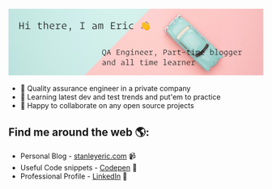 <!-- # Hi, I am Eric 👋 -->

<img src="https://github.com/eric-stanley/eric-stanley/blob/master/banner.jpg" alt="Eric Stanley profile">

- 🔭 Quality assurance engineer in a private company
- 🌱 Learning latest dev and test trends and put'em to practice
- 👯 Happy to collaborate on any open source projects
## Find me around the web 🌎:
  - Personal Blog - <a href="https://www.stanleyeric.com">stanleyeric.com</a> 📹
  - Useful Code snippets - <a href="https://codepen.io/eric-stanley01"> Codepen</a> 🏓
  - Professional Profile - <a href="https://www.linkedin.com/in/eric-stanley-6453552a/">LinkedIn</a> 💼

<!--
**eric-stanley/eric-stanley** is a ✨ _special_ ✨ repository because its `README.md` (this file) appears on your GitHub profile.

Here are some ideas to get you started:

- 🔭 I’m currently working on ...
- 🌱 I’m currently learning ...
- 👯 I’m looking to collaborate on ...
- 🤔 I’m looking for help with ...
- 💬 Ask me about ...
- 📫 How to reach me: ...
- 😄 Pronouns: ...
- ⚡ Fun fact: ...
-->

